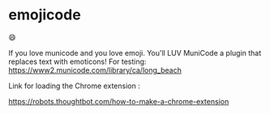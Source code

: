 # emojicode
:smile:

If you love municode and you love emoji. You'll LUV MuniCode a plugin that replaces text with emoticons!
For testing: https://www2.municode.com/library/ca/long_beach

Link for loading the Chrome extension : 

https://robots.thoughtbot.com/how-to-make-a-chrome-extension



